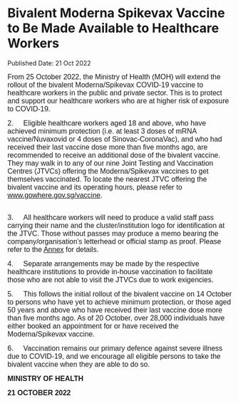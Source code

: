 <html>
    <meta http-equiv="Content-Type" content="text/html; charset=utf-8"/>
    <meta charset="utf-8"/>
    <title>Bivalent Moderna Spikevax Vaccine to Be Made Available to Healthcare Workers</title>
    <body><h1>Bivalent Moderna Spikevax Vaccine to Be Made Available to Healthcare Workers</h1>
    <p>Published Date: 21 Oct 2022</p> <p><span style="font-family: Arial; font-size: 16px;">From 25 October 2022, the Ministry of Health (MOH) will extend the rollout of the bivalent Moderna/Spikevax COVID-19 vaccine to healthcare workers in the public and private sector. This is to protect and support our healthcare workers who are at higher risk of exposure to COVID-19.</span></p> <p><span style="font-family: Arial; font-size: 16px;">2.&nbsp; &nbsp; &nbsp;Eligible healthcare workers aged 18 and above, who have achieved minimum protection (i.e. at least 3 doses of mRNA vaccine/Nuvaxovid or 4 doses of Sinovac-CoronaVac), and who had received their last vaccine dose more than five months ago, are recommended to receive an additional dose of the bivalent vaccine. They may walk in to any of our nine Joint Testing and Vaccination Centres (JTVCs) offering the Moderna/Spikevax vaccines to get themselves vaccinated. To locate the nearest JTVC offering the bivalent vaccine and its operating hours, please refer to <a href="https://www.gowhere.gov.sg/vaccine">www.gowhere.gov.sg/vaccine</a>.</span><p><span style="font-family: Arial; font-size: 16px;"><br>3.&nbsp; &nbsp; &nbsp;</span><span style="font-family: Arial; font-size: 16px;">All healthcare workers will need to produce a valid staff pass carrying their name and the cluster/institution logo for identification at the JTVC. Those without passes may produce a memo bearing the company/organisation’s letterhead or official stamp as proof. Please refer to the <a href="/docs/librariesprovider5/default-document-library/annex19d96fd5d6664173ab8d3583f7379875.pdf?sfvrsn=fabf2ed3_0" title="Annex">Annex</a>&nbsp;for details.</span></p></p><p><span style="font-family: Arial; font-size: 16px;">4.&nbsp; &nbsp; &nbsp;Separate arrangements may be made by the respective healthcare institutions to provide in-house vaccination to facilitate those who are not able to visit the JTVCs due to work exigencies. </span></p><p><span style="font-family: Arial; font-size: 16px;">5.&nbsp; &nbsp; &nbsp;This follows the initial rollout of the bivalent vaccine on 14 October to persons who have yet to achieve minimum protection, or those aged 50 years and above who have received their last vaccine dose more than five months ago. As of 20 October, over 28,000 individuals have either booked an appointment for or have received the Moderna/Spikevax vaccine. </span></p><p><span style="font-family: Arial; font-size: 16px;">6.&nbsp; &nbsp; &nbsp;</span><span style="font-family: Arial; font-size: 16px;">Vaccination remains our primary defence against severe illness due to COVID-19, and we encourage all eligible persons to take the bivalent vaccine when they are able to do so.</span></p> <p><strong style="font-family: Arial; font-size: 16px;">MINISTRY OF HEALTH</strong><br></p> <div> <p><span style="font-family: Arial; font-size: 16px;"><strong>21 OCTOBER 2022</strong></span></p> <p><span style="font-family: Arial; font-size: 16px;"><strong>&nbsp;</strong></span></p> </div> <p><span style="font-family: Arial; font-size: 16px;">&nbsp;</span></p></body>
</html>